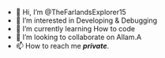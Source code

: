 - 👋 Hi, I’m @TheFarlandsExplorer15
- 👀 I’m interested in Developing & Debugging
- 🌱 I’m currently learning How to code
- 💞️ I’m looking to collaborate on Allam.A
- 📫 How to reach me ***private***.

<!---
TheFarlandsExplorer15/TheFarlandsExplorer15 is a ✨ special ✨ repository because its `README.md` (this file) appears on your GitHub profile.
You can click the Preview link to take a look at your changes.
--->
